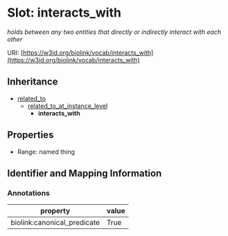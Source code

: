 # Slot: interacts_with
_holds between any two entities that directly or indirectly interact with each other_


URI: [https://w3id.org/biolink/vocab/interacts_with](https://w3id.org/biolink/vocab/interacts_with)




## Inheritance

* [related_to](related_to.md)
    * [related_to_at_instance_level](related_to_at_instance_level.md)
        * **interacts_with**



## Properties

 * Range: named thing



## Identifier and Mapping Information





### Annotations

| property | value |
| --- | --- |
| biolink:canonical_predicate | True |


